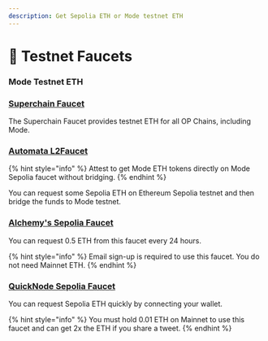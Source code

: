 ```yaml
---
description: Get Sepolia ETH or Mode testnet ETH
---
```


# 🚰 Testnet Faucets

### Mode Testnet ETH

### [Superchain Faucet](https://app.optimism.io/faucet)
The Superchain Faucet provides testnet ETH for all OP Chains, including Mode.

### [Automata L2Faucet](https://www.l2faucet.com/mode)

{% hint style="info" %}
Attest to get Mode ETH tokens directly on Mode Sepolia faucet without bridging.&#x20;
{% endhint %}

You can request some Sepolia ETH on Ethereum Sepolia testnet and then bridge the funds to Mode testnet.

### [Alchemy's Sepolia Faucet ](https://sepoliafaucet.com/) <a href="#blockscout" id="blockscout"></a>

You can request 0.5 ETH from this faucet every 24 hours.&#x20;

{% hint style="info" %}
Email sign-up is required to use this faucet.  You do not need Mainnet ETH.&#x20;
{% endhint %}

### [QuickNode Sepolia Faucet](https://faucet.quicknode.com/ethereum/sepolia)&#x20;

You can request Sepolia ETH quickly by connecting your wallet.&#x20;

{% hint style="info" %}
You must hold 0.01 ETH on Mainnet to use this faucet and can get 2x the ETH if you share a tweet.&#x20;
{% endhint %}
